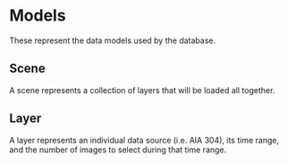 # Models
These represent the data models used by the database.

## Scene
A scene represents a collection of layers that will be loaded all together.

## Layer
A layer represents an individual data source (i.e. AIA 304), its time range, and the number of images to select during that time range.
